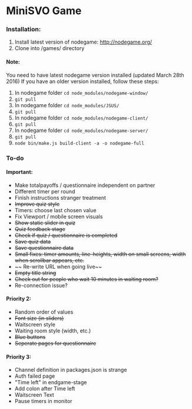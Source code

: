 # MiniSVO Game

### Installation:
1. Install latest version of nodegame: http://nodegame.org/
2. Clone into /games/ directory

#### Note:
You need to have latest nodegame version installed (updated March 28th 2016)
If you have an older version installed, follow these steps:

1. In nodegame folder `cd node_modules/nodegame-window/`
2. `git pull`
3. In nodegame folder `cd node_modules/JSUS/`
4. `git pull`
5. In nodegame folder `cd node_modules/nodegame-client/`
6. `git pull`
7. In nodegame folder `cd node_modules/nodegame-server/`
8. `git pull`
9. `node bin/make.js build-client -a -o nodegame-full`


### To-do

#### Important:
- Make totalpayoffs / questionnaire independent on partner
- Different timer per round
- Finish instructions stranger treatment
- ~~Improve quiz style~~
- Timers: choose last chosen value
- Fix Viewport / mobile screen visuals
- ~~Show static slider in quiz~~
- ~~Quiz feedback stage~~
- ~~Check if quiz / questionnaire is completed~~
- ~~Save quiz data~~
- ~~Save questionnaire data~~
- ~~Small fixes: timer amounts, line-heights, width on small screens, width when scrollbar appears, etc.~~
- ~~ Re-write URL when going live~~
- ~~Empty title string~~
- ~~Check out for people who wait 10 minutes in waiting room?~~ 
- Re-connection issue?


#### Priority 2:
- Random order of values
- ~~Font size (in sliders)~~
- Waitscreen style
- Waiting room style (width, etc.)
- ~~Blue buttons~~
- ~~Seperate pages for questionnaire~~


#### Priority 3:
- Channel definition in packages.json is strange
- Auth failed page
- "Time left" in endgame-stage
- Add colon after Time left
- Waitscreen Text
- Pause timers in monitor
